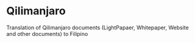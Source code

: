 # Qilimanjaro
Translation of Qilimanjaro documents (LightPapaer, Whitepaper, Website and other documents) to Filipino

